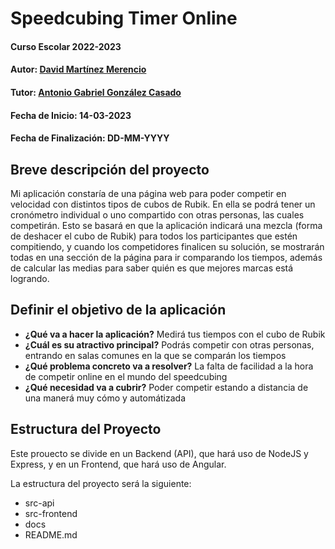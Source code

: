 # Speedcubing Timer Online

#### Curso Escolar 2022-2023
#### Autor: [David Martínez Merencio](https://github.com/DavidMartinezMerencioAlixar)
#### Tutor: [Antonio Gabriel González Casado](https://github.com/antonio-gabriel-gonzalez-casado)
#### Fecha de Inicio: 14-03-2023
#### Fecha de Finalización: DD-MM-YYYY

## Breve descripción del proyecto

Mi aplicación constaría de una página web para poder competir en velocidad con distintos tipos de cubos de Rubik. En ella se podrá tener un cronómetro individual o uno compartido con otras personas, las cuales competirán. Esto se basará en que la aplicación indicará una mezcla (forma de deshacer el cubo de Rubik) para todos los participantes que estén compitiendo, y cuando los competidores finalicen su solución, se mostrarán todas en una sección de la página para ir comparando los tiempos, además de calcular las medias para saber quién es que mejores marcas está logrando.

## Definir el objetivo de la aplicación

- **¿Qué va a hacer la aplicación?** Medirá tus tiempos con el cubo de Rubik
- **¿Cuál es su atractivo principal?** Podrás competir con otras personas, entrando en salas comunes en la que se comparán los tiempos
- **¿Qué problema concreto va a resolver?** La falta de facilidad a la hora de competir online en el mundo del speedcubing
- **¿Qué necesidad va a cubrir?** Poder competir estando a distancia de una manerá muy cómo y automátizada

## Estructura del Proyecto

Este prouecto se divide en un Backend (API), que hará uso de NodeJS y Express, y en un Frontend, que hará uso de Angular.

La estructura del proyecto será la siguiente:
- src-api
- src-frontend
- docs
- README.md
